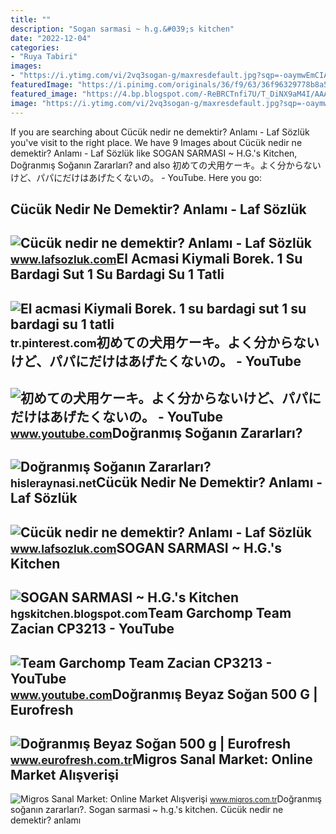 ```yaml
---
title: ""
description: "Sogan sarmasi ~ h.g.&#039;s kitchen"
date: "2022-12-04"
categories:
- "Ruya Tabiri"
images:
- "https://i.ytimg.com/vi/2vq3sogan-g/maxresdefault.jpg?sqp=-oaymwEmCIAKENAF8quKqQMa8AEB-AGUA4AC0AWKAgwIABABGEQgSShlMA8=&amp;rs=AOn4CLDF1vXJE-NAfg_po2EKJEPOZzRC3w"
featuredImage: "https://i.pinimg.com/originals/36/f9/63/36f96329778b8a540daf059802588ad3.jpg"
featured_image: "https://4.bp.blogspot.com/-ReBRCTnfi7U/T_DiNX9aM4I/AAAAAAAAEio/J8FU-gz5_Qo/s1600/sogan_yarim_cucuk.jpg"
image: "https://i.ytimg.com/vi/2vq3sogan-g/maxresdefault.jpg?sqp=-oaymwEmCIAKENAF8quKqQMa8AEB-AGUA4AC0AWKAgwIABABGEQgSShlMA8=&amp;rs=AOn4CLDF1vXJE-NAfg_po2EKJEPOZzRC3w"
---
```


If you are searching about Cücük nedir ne demektir? Anlamı - Laf Sözlük you've visit to the right place. We have 9 Images about Cücük nedir ne demektir? Anlamı - Laf Sözlük like SOGAN SARMASI ~ H.G.'s Kitchen, Doğranmış Soğanın Zararları? and also 初めての犬用ケーキ。よく分からないけど、パパにだけはあげたくないの。 - YouTube. Here you go:

Cücük Nedir Ne Demektir? Anlamı - Laf Sözlük
--------------------------------------------

 ![Cücük nedir ne demektir? Anlamı - Laf Sözlük](https://4.bp.blogspot.com/-ReBRCTnfi7U/T_DiNX9aM4I/AAAAAAAAEio/J8FU-gz5_Qo/s1600/sogan_yarim_cucuk.jpg) <small>www.lafsozluk.com</small>El Acmasi Kiymali Borek. 1 Su Bardagi Sut 1 Su Bardagi Su 1 Tatli
-----------------------------------------------------------------

 ![El acmasi Kiymali Borek. 1 su bardagi sut 1 su bardagi su 1 tatli](https://i.pinimg.com/originals/36/f9/63/36f96329778b8a540daf059802588ad3.jpg) <small>tr.pinterest.com</small>初めての犬用ケーキ。よく分からないけど、パパにだけはあげたくないの。 - YouTube
--------------------------------------------

 ![初めての犬用ケーキ。よく分からないけど、パパにだけはあげたくないの。 - YouTube](https://i.ytimg.com/vi/2vq3sogan-g/maxresdefault.jpg?sqp=-oaymwEmCIAKENAF8quKqQMa8AEB-AGUA4AC0AWKAgwIABABGEQgSShlMA8=&rs=AOn4CLDF1vXJE-NAfg_po2EKJEPOZzRC3w) <small>www.youtube.com</small>Doğranmış Soğanın Zararları?
----------------------------

 ![Doğranmış Soğanın Zararları?](https://hisleraynasi.net/wp-content/uploads/2018/05/hi-ay-dogranmis-sogan.png) <small>hisleraynasi.net</small>Cücük Nedir Ne Demektir? Anlamı - Laf Sözlük
--------------------------------------------

 ![Cücük nedir ne demektir? Anlamı - Laf Sözlük](https://4.bp.blogspot.com/-ReBRCTnfi7U/T_DiNX9aM4I/AAAAAAAAEio/J8FU-gz5_Qo/w300-h200-p-k-no-nu/sogan_yarim_cucuk.jpg) <small>www.lafsozluk.com</small>SOGAN SARMASI ~ H.G.'s Kitchen
------------------------------

 ![SOGAN SARMASI ~ H.G.'s Kitchen](https://2.bp.blogspot.com/-WhygAA-4XbI/WQXG5XXyXxI/AAAAAAAAEHo/6v6JVACTrt8lOhjoYM0lDzxQWHIFvTc2gCLcB/s1600/Sogan%2Bsarmasi%2B%252814%2Bmart%2529%2B3.jpg) <small>hgskitchen.blogspot.com</small>Team Garchomp Team Zacian CP3213 - YouTube
------------------------------------------

 ![Team Garchomp Team Zacian CP3213 - YouTube](https://i.ytimg.com/vi/HYLCwcE-Dgc/maxres2.jpg?sqp=-oaymwEoCIAKENAF8quKqQMcGADwAQH4AYwCgALgA4oCDAgAEAEYRSBHKGUwDw==&rs=AOn4CLC_ulBvmvqa2cf2uT56Qfk3FCYaDA) <small>www.youtube.com</small>Doğranmış Beyaz Soğan 500 G | Eurofresh
---------------------------------------

 ![Doğranmış Beyaz Soğan 500 g | Eurofresh](https://st.myideasoft.com/idea/ig/76/myassets/products/125/dogranmis-beyaz-sogan-500g.jpg?revision=1684238576) <small>www.eurofresh.com.tr</small>Migros Sanal Market: Online Market Alışverişi
---------------------------------------------

 ![Migros Sanal Market: Online Market Alışverişi](https://images.migrosone.com/sanalmarket/product/09012510/09012510-5c2926-1650x1650.jpg) <small>www.migros.com.tr</small>Doğranmış soğanın zararları?. Sogan sarmasi ~ h.g.'s kitchen. Cücük nedir ne demektir? anlamı
